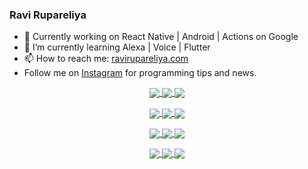 ### Ravi Rupareliya

- 🔭 Currently working on React Native | Android | Actions on Google
- 🌱 I’m currently learning Alexa | Voice | Flutter
- 📫 How to reach me: [ravirupareliya.com](https://ravirupareliya.com)
- Follow me on [Instagram](https://www.instagram.com/ravi.rupareliya/) for programming tips and news.

<a href="https://www.instagram.com/ravi.rupareliya/" target="_blank">
<!-- insta-feed:START-->
<p align="center">
<img align="center" src=https://scontent-ort2-1.cdninstagram.com/v/t51.2885-15/e35/s150x150/122425343_1572645589603046_1626634953961554534_n.jpg?_nc_ht=scontent-ort2-1.cdninstagram.com&_nc_cat=102&_nc_ohc=7UYXqNPqLysAX8sQq4b&edm=ABfd0MgBAAAA&ccb=7-4&oh=4e1d6f976e44ca31ddc63c6542474797&oe=61240041&_nc_sid=7bff83 />
<img align="center" src=https://scontent-ort2-1.cdninstagram.com/v/t51.2885-15/e35/s150x150/119738360_171946631175661_8308691936849414239_n.jpg?_nc_ht=scontent-ort2-1.cdninstagram.com&_nc_cat=101&_nc_ohc=IeZB8-j_Lg8AX8bZRnQ&edm=ABfd0MgBAAAA&ccb=7-4&oh=1d4c65099491a2cfb320a2951e6b2cb5&oe=6122FC5D&_nc_sid=7bff83 />
<img align="center" src=https://scontent-ort2-1.cdninstagram.com/v/t51.2885-15/e35/s150x150/119471335_3325605627530848_5783608158621298966_n.jpg?_nc_ht=scontent-ort2-1.cdninstagram.com&_nc_cat=104&_nc_ohc=M-5zfAipoTMAX-B1ET4&edm=ABfd0MgBAAAA&ccb=7-4&oh=88933a409facb3f161fbee97e5625c29&oe=61237901&_nc_sid=7bff83 />
</p>
<p align="center">
<img align="center" src=https://scontent-ort2-1.cdninstagram.com/v/t51.2885-15/e35/s150x150/118735524_155532192843864_2438830621806811548_n.jpg?_nc_ht=scontent-ort2-1.cdninstagram.com&_nc_cat=100&_nc_ohc=0Ibj-cWH6kAAX9yH7tC&edm=ABfd0MgBAAAA&ccb=7-4&oh=819e6934c01d3998b0f0f3b656cffedb&oe=61233FAE&_nc_sid=7bff83 />
<img align="center" src=https://scontent-ort2-1.cdninstagram.com/v/t51.2885-15/e35/s150x150/118358282_793232521422249_4194198869826492121_n.jpg?_nc_ht=scontent-ort2-1.cdninstagram.com&_nc_cat=109&_nc_ohc=AKe6G58ozB4AX9GoJOC&edm=ABfd0MgBAAAA&ccb=7-4&oh=0c09d98b2eefc236ef894b0da9bd9e4e&oe=61240ABC&_nc_sid=7bff83 />
<img align="center" src=https://scontent-ort2-1.cdninstagram.com/v/t51.2885-15/e35/s150x150/118083536_653646245259286_4437462516989252087_n.jpg?_nc_ht=scontent-ort2-1.cdninstagram.com&_nc_cat=110&_nc_ohc=ofCmmVR7IRQAX_yjIJf&edm=ABfd0MgBAAAA&ccb=7-4&oh=df1d3bfa7550d6f54771ab606315fcfe&oe=61247A5C&_nc_sid=7bff83 />
</p>
<p align="center">
<img align="center" src=https://scontent-ort2-1.cdninstagram.com/v/t51.2885-15/e35/s150x150/118175330_604822603490734_6882222491011634628_n.jpg?_nc_ht=scontent-ort2-1.cdninstagram.com&_nc_cat=110&_nc_ohc=ODnTyHSWS34AX-LvIjg&edm=ABfd0MgBAAAA&ccb=7-4&oh=9c53bd20a5beaa0a9ac575a2fd9891de&oe=6124A9B7&_nc_sid=7bff83 />
<img align="center" src=https://scontent-ort2-1.cdninstagram.com/v/t51.2885-15/e35/s150x150/117801930_118850686597100_8281062695853943386_n.jpg?_nc_ht=scontent-ort2-1.cdninstagram.com&_nc_cat=108&_nc_ohc=NS83c5bHTPsAX9vZ8RN&edm=ABfd0MgBAAAA&ccb=7-4&oh=b71460d025b0d91f01c61aff4deca3a9&oe=61232140&_nc_sid=7bff83 />
<img align="center" src=https://scontent-ort2-1.cdninstagram.com/v/t51.2885-15/e35/s150x150/117867292_2771207523148452_3241414180657952736_n.jpg?_nc_ht=scontent-ort2-1.cdninstagram.com&_nc_cat=100&_nc_ohc=eWLgvBmYZgQAX8T2Fy3&edm=ABfd0MgBAAAA&ccb=7-4&oh=cc8451b37e258118642c5dbde9538426&oe=6124B3E1&_nc_sid=7bff83 />
</p>
<p align="center">
<img align="center" src=https://scontent-ort2-1.cdninstagram.com/v/t51.2885-15/e35/s150x150/117931678_793632161399712_7562658963115355616_n.jpg?_nc_ht=scontent-ort2-1.cdninstagram.com&_nc_cat=100&_nc_ohc=Slew6iu--Z4AX8Xa2Os&edm=ABfd0MgBAAAA&ccb=7-4&oh=0e873d20349b64e5953744077cad52a4&oe=6124B937&_nc_sid=7bff83 />
<img align="center" src=https://scontent-ort2-1.cdninstagram.com/v/t51.2885-15/e35/s150x150/117747115_220949032661980_1081920512424702093_n.jpg?_nc_ht=scontent-ort2-1.cdninstagram.com&_nc_cat=104&_nc_ohc=74dyEgIpSCwAX8f3DhN&edm=ABfd0MgBAAAA&ccb=7-4&oh=b7dd3092c5526426a7c150a0c0366e33&oe=61242B56&_nc_sid=7bff83 />
<img align="center" src=https://scontent-ort2-1.cdninstagram.com/v/t51.2885-15/e35/s150x150/117564950_167171931547080_7523565149947571776_n.jpg?_nc_ht=scontent-ort2-1.cdninstagram.com&_nc_cat=100&_nc_ohc=mqTCVEBC1jIAX9UL_xV&edm=ABfd0MgBAAAA&ccb=7-4&oh=2ea6252e47effb33e7ab4f3881ce8bcb&oe=61235B9D&_nc_sid=7bff83 />
</p>

<!-- insta-feed:END-->
</a>
